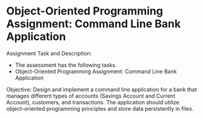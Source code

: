 # Object-Oriented Programming Assignment: Command Line Bank Application

Assignment Task and Description:
- The assessment has the following tasks. 
- Object-Oriented Programming Assignment: Command Line Bank Application

Objective: Design and implement a command line application for a bank that manages different types of accounts (Savings Account and Current Account), customers, and transactions. The application should utilize object-oriented programming principles and store data persistently in files.
